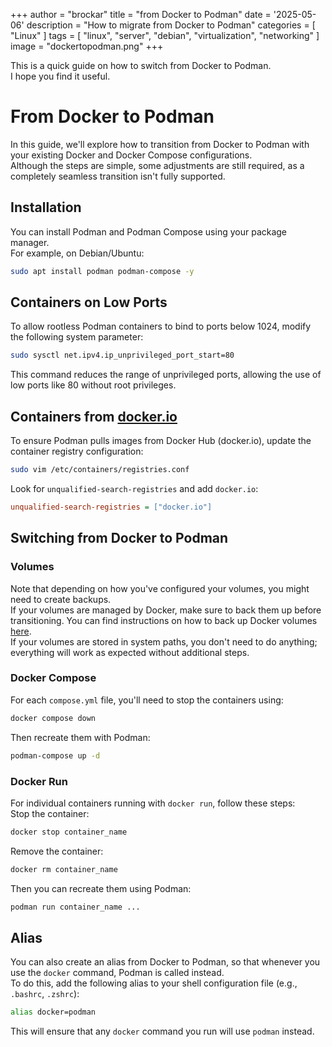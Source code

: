 +++
author = "brockar"
title = "from Docker to Podman"
date = '2025-05-06'
description = "How to migrate from Docker to Podman"
categories = [
    "Linux"
]
tags = [
    "linux",
    "server",
    "debian",
    "virtualization",
    "networking"
]
image = "dockertopodman.png"
+++

This is a quick guide on how to switch from Docker to Podman.  
I hope you find it useful.  

# From Docker to Podman

In this guide, we'll explore how to transition from Docker to Podman with your existing Docker and Docker Compose configurations.  
Although the steps are simple, some adjustments are still required, as a completely seamless transition isn't fully supported.

## Installation

You can install Podman and Podman Compose using your package manager.  
For example, on Debian/Ubuntu:

```bash
sudo apt install podman podman-compose -y
```

## Containers on Low Ports

To allow rootless Podman containers to bind to ports below 1024, modify the following system parameter:

```bash
sudo sysctl net.ipv4.ip_unprivileged_port_start=80
```

This command reduces the range of unprivileged ports, allowing the use of low ports like 80 without root privileges.

## Containers from [docker.io](https://hub.docker.com)

To ensure Podman pulls images from Docker Hub (docker.io), update the container registry configuration:

```bash
sudo vim /etc/containers/registries.conf
```

Look for `unqualified-search-registries` and add `docker.io`:

```ini
unqualified-search-registries = ["docker.io"]
```

## Switching from Docker to Podman

### Volumes

Note that depending on how you've configured your volumes, you might need to create backups.  
If your volumes are managed by Docker, make sure to back them up before transitioning. You can find instructions on how to back up Docker volumes [here](https://docs.docker.com/engine/storage/volumes/#back-up-restore-or-migrate-data-volumes/).  
If your volumes are stored in system paths, you don't need to do anything; everything will work as expected without additional steps.

### Docker Compose

For each `compose.yml` file, you'll need to stop the containers using:

```bash
docker compose down
```

Then recreate them with Podman:

```bash
podman-compose up -d
```

### Docker Run

For individual containers running with `docker run`, follow these steps:  
Stop the container:

```bash
docker stop container_name
```

Remove the container:

```bash
docker rm container_name
```

Then you can recreate them using Podman:

```bash
podman run container_name ...
```

## Alias

You can also create an alias from Docker to Podman, so that whenever you use the `docker` command, Podman is called instead.  
To do this, add the following alias to your shell configuration file (e.g., `.bashrc`, `.zshrc`):

```bash
alias docker=podman
```

This will ensure that any `docker` command you run will use `podman` instead.

